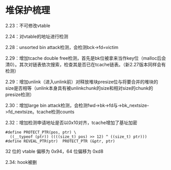 # 堆保护梳理

2.23：不可修改vtable

2.24：对vtable的地址进行检测

2.28：unsorted bin attack检测，会检测bck->fd=victim

2.29：增加tcache double free检测，首先是bk位被拿来当作key位（malloc后会清0）。其次对链表依次搜索，检查其是否已在tcache链表。（新2.27版本同样会有检测）

2.29：增加unlink（进入unlink前）对释放堆块presize位与将要合并的堆块的size是否相等（unlink本身具有被unlinkchunk的size和相对size的chunk的presize检测）

2.30：增加large bin attack检测，会检测fwd->bk->fd与->bk_nextsize->fd_nextsize。tcache检测counts

2.32：增加检测申请地址是否以0x10对齐，tcache增加了基址加密

```
#define PROTECT_PTR(pos, ptr) \
  ((__typeof (ptr)) ((((size_t) pos) >> 12) ^ ((size_t) ptr)))
#define REVEAL_PTR(ptr)  PROTECT_PTR (&ptr, ptr)
```

32 位的 vtable 偏移为 0x94，64 位偏移为 0xd8 

2.34: hook被删

